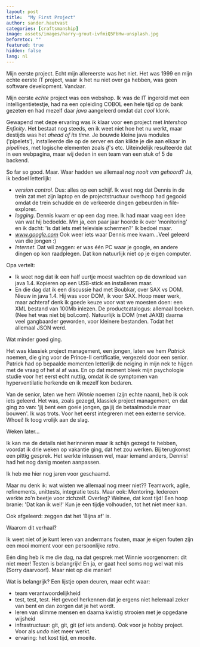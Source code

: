 ```yaml
---
layout: post
title:  "My First Project"
author: sander.hautvast
categories: [craftsmanship]
image: assets/images/harry-grout-ivfmiQ5FbHw-unsplash.jpg
beforetoc: ""
featured: true
hidden: false
lang: nl
---
```

Mijn eerste project. Echt mijn allereerste was het niet. Het was 1999 en mijn echte eerste IT project, waar ik het nu niet over ga hebben, was geen software development. Vandaar. 

Mijn eerste _echte_ project was een webshop. Ik was de IT ingerold met een intelligentietestje, had na een opleiding COBOL een hele tijd op de bank gezeten en had mezelf daar _java_ aangeleerd omdat dat _cool_ klonk.

Gewapend met deze ervaring was ik klaar voor een project met _Intershop Enfinity_. Het bestaat nog steeds, en ik weet niet hoe het nu werkt, maar destijds was het _ahead of its time_. Je bouwde kleine java modules ('pipelets'), installeerde die op de server en dan klikte je die aan elkaar in _pipelines_, met logische elementen zoals _if_'s etc. Uiteindelijk resulteerde dat in een webpagina, maar wij deden in een team van een stuk of 5 de backend.

So far so good. 
Maar. Waar hadden we allemaal _nog nooit van gehoord_? Ja, ik bedoel letterlijk: 
* *version control*. Dus: alles op een schijf. Ik weet nog dat Dennis in de trein zat met zijn laptop en de projectstructuur overhoop had gegooid omdat de trein schudde en de verkeerde dingen gebeurden in file-explorer. 
* *logging*. Dennis kwam er op een dag mee. Ik had maar vaag een idee van wat hij bedoelde. Mm ja, een paar jaar hoorde ik over 'monitoring' en ik dacht: 'is dat iets met televisie schermen?' Ik bedoel maar.
* *www.google.com* Ook weer iets waar Dennis mee kwam...Veel geleerd van die jongen :)
* *Internet*. Dat wil zeggen: er was één PC waar je google, en andere dingen op kon raadplegen. Dat kon natuurlijk niet op je eigen computer.


Opa vertelt:
* Ik weet nog dat ik een half uurtje moest wachten op de download van java 1.4. Kopieren op een USB-stick en installeren maar.
* En die dag dat ik een discussie had met Boubkar, over SAX vs DOM. Nieuw in java 1.4. Hij was voor DOM, ik voor SAX. Hoop meer werk, maar achteraf denk ik goede keuze voor wat we moesten doen: een XML bestand van 100Mb inlezen. De productcatalogus: allemaal boeken. (Nee het was niet bij bol.com). Natuurlijk is DOM (met JAXB) daarna veel gangbaarder geworden, voor kleinere bestanden. Todat het allemaal JSON werd.

Wat minder goed ging. 

Het was klassiek project management, een jongen, laten we hem *Patrick* noemen, die ging voor de Prince-II certificatie, vergezeld door een senior. Patrick had op bepaalde momenten letterlijk de neiging in mijn nek te hijgen met de vraag of het al af was. En op dat moment bleek mijn psychologie studie voor het eerst echt nuttig, omdat ik de symptomen van hyperventilatie herkende en ik mezelf kon bedaren. 

Van de senior, laten we hem *Winnie* noemen (zijn echte naam), heb ik ook iets geleerd. Het was, zoals gezegd, klassiek project management, en dat ging zo van: 'jij bent een goeie jongen, ga jij de betaalmodule maar bouwen'. Ik was trots.
Voor het eerst integreren met een externe service. Whoei! Ik toog vrolijk aan de slag.

Weken later...

Ik kan me de details niet herinneren maar ik schijn gezegd te hebben, voordat ik drie weken op vakantie ging, dat het zou werken. Bij terugkomst een pittig gesprek. Het werkte intussen wel, maar iemand anders, Dennis! had het nog danig moeten aanpassen. 

Ik heb me hier nog jaren voor geschaamd.

Maar nu denk ik: wat wisten we allemaal nog meer niet?? Teamwork, agile, refinements, unittests, integratie tests. Maar ook: Mentoring. Iedereen werkte zo'n beetje voor zichzelf. Overleg? Welnee, dat kost tijd! Een hoop branie: 'Dat kan ik wel!' Kun je een tijdje volhouden, tot het niet meer kan. 

Ook afgeleerd: zeggen dat het 'Bijna af' is. 

Waarom dit verhaal?

Ik weet niet of je kunt leren van andermans fouten, maar je eigen fouten zijn een mooi moment voor een persoonlijke _retro_.

Eén ding heb ik me die dag, na dat gesprek met Winnie voorgenomen: dit niet meer! Testen is belangrijk! En ja, er gaat heel soms nog wel wat mis (Sorry daarvoor!). Maar niet op die manier! 

Wat is belangrijk? Een lijstje open deuren, maar echt waar:
* team verantwoordelijkheid
* test, test, test. Het gevoel herkennen dat je ergens niet helemaal zeker van bent en dan zorgen dat je het wordt. 
* leren van slimme mensen en daarna kwistig strooien met je opgedane wijsheid
* infrastructuur: git, git, git (of iets anders). Ook voor je hobby project. Voor als _undo_ niet meer werkt.
* ervaring: het kost tijd, en moeite.

